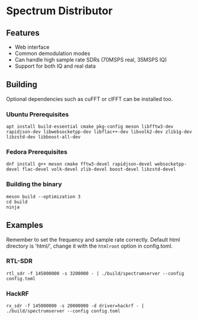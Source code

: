 # Spectrum Distributor

## Features
- Web interface
- Common demodulation modes
- Can handle high sample rate SDRs (70MSPS real, 35MSPS IQ)
- Support for both IQ and real data

## Building
Optional dependencies such as cuFFT or clFFT can be installed too.
### Ubuntu Prerequisites
```
apt install build-essential cmake pkg-config meson libfftw3-dev rapidjson-dev libwebsocketpp-dev libflac++-dev libvolk2-dev zlib1g-dev libzstd-dev libboost-all-dev
```

### Fedora Prerequisites
```
dnf install g++ meson cmake fftw3-devel rapidjson-devel websocketpp-devel flac-devel volk-devel zlib-devel boost-devel libzstd-devel
```

### Building the binary
```
meson build --optimization 3
cd build
ninja
```

## Examples
Remember to set the frequency and sample rate correctly. Default html directory is 'html/', change it with the `htmlroot` option in config.toml.
### RTL-SDR
```
rtl_sdr -f 145000000 -s 3200000 - | ./build/spectrumserver --config config.toml
```
### HackRF
```
rx_sdr -f 145000000 -s 20000000 -d driver=hackrf - | ./build/spectrumserver --config config.toml
```
